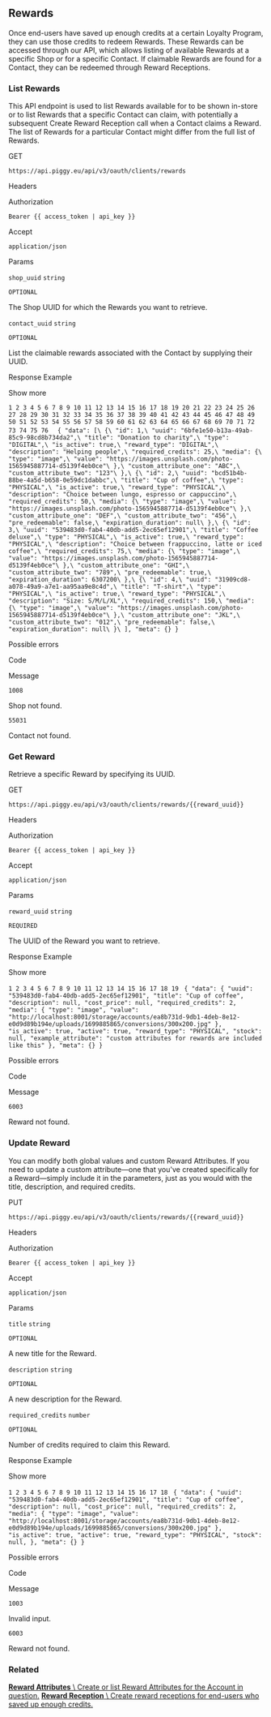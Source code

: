 ## Rewards

Once end-users have saved up enough credits at a certain Loyalty Program, they can use those credits to redeem Rewards. These Rewards can be accessed through our API, which allows listing of available Rewards at a specific Shop or for a specific Contact. If claimable Rewards are found for a Contact, they can be redeemed through Reward Receptions.

### List Rewards

This API endpoint is used to list Rewards available for to be shown in-store or to list Rewards that a specific Contact can claim, with potentially a subsequent Create Reward Reception call when a Contact claims a Reward. The list of Rewards for a particular Contact might differ from the full list of Rewards.

GET

`https://api.piggy.eu/api/v3/oauth/clients/rewards`

Headers

Authorization

`Bearer {{ access_token | api_key }}`

Accept

`application/json`

Params

`shop_uuid` `string`

`OPTIONAL`

The Shop UUID for which the Rewards you want to retrieve.

`contact_uuid` `string`

`OPTIONAL`

List the claimable rewards associated with the Contact by supplying their UUID.

Response Example

Show more

`1
2
3
4
5
6
7
8
9
10
11
12
13
14
15
16
17
18
19
20
21
22
23
24
25
26
27
28
29
30
31
32
33
34
35
36
37
38
39
40
41
42
43
44
45
46
47
48
49
50
51
52
53
54
55
56
57
58
59
60
61
62
63
64
65
66
67
68
69
70
71
72
73
74
75
76
` `
    {
    "data": [\
        {\
            "id": 1,\
            "uuid": "6bfe1e50-b13a-49ab-85c9-98cd8b734da2",\
            "title": "Donation to charity",\
            "type": "DIGITAL",\
            "is_active": true,\
            "reward_type": "DIGITAL",\
            "description": "Helping people",\
            "required_credits": 25,\
            "media": {\
                "type": "image",\
                "value": "https://images.unsplash.com/photo-1565945887714-d5139f4eb0ce"\
            },\
            "custom_attribute_one": "ABC",\
            "custom_attribute_two": "123"\
        },\
        {\
            "id": 2,\
            "uuid": "bcd51b4b-88be-4a5d-b658-0e59dc1dabbc",\
            "title": "Cup of coffee",\
            "type": "PHYSICAL",\
            "is_active": true,\
            "reward_type": "PHYSICAL",\
            "description": "Choice between lungo, espresso or cappuccino",\
            "required_credits": 50,\
            "media": {\
                "type": "image",\
                "value": "https://images.unsplash.com/photo-1565945887714-d5139f4eb0ce"\
            },\
            "custom_attribute_one": "DEF",\
            "custom_attribute_two": "456",\
            "pre_redeemable": false,\
            "expiration_duration": null\
        },\
        {\
            "id": 3,\
            "uuid": "539483d0-fab4-40db-add5-2ec65ef12901",\
            "title": "Coffee deluxe",\
            "type": "PHYSICAL",\
            "is_active": true,\
            "reward_type": "PHYSICAL",\
            "description": "Choice between frappuccino, latte or iced coffee",\
            "required_credits": 75,\
            "media": {\
                "type": "image",\
                "value": "https://images.unsplash.com/photo-1565945887714-d5139f4eb0ce"\
            },\
            "custom_attribute_one": "GHI",\
            "custom_attribute_two": "789",\
            "pre_redeemable": true,\
            "expiration_duration": 6307200\
        },\
        {\
            "id": 4,\
            "uuid": "31909cd8-a078-49a9-a7e1-aa95aa9e8c4d",\
            "title": "T-shirt",\
            "type": "PHYSICAL",\
            "is_active": true,\
            "reward_type": "PHYSICAL",\
            "description": "Size: S/M/L/XL",\
            "required_credits": 150,\
            "media": {\
                "type": "image",\
                "value": "https://images.unsplash.com/photo-1565945887714-d5139f4eb0ce"\
            },\
            "custom_attribute_one": "JKL",\
            "custom_attribute_two": "012",\
            "pre_redeemable": false,\
            "expiration_duration": null\
        }\
    ],
    "meta": {}
}`

Possible errors

Code

Message

`1008`

Shop not found.

`55031`

Contact not found.

### Get Reward

Retrieve a specific Reward by specifying its UUID.

GET

`https://api.piggy.eu/api/v3/oauth/clients/rewards/{{reward_uuid}}`

Headers

Authorization

`Bearer {{ access_token | api_key }}`

Accept

`application/json`

Params

`reward_uuid` `string`

`REQUIRED`

The UUID of the Reward you want to retrieve.

Response Example

Show more

`1
2
3
4
5
6
7
8
9
10
11
12
13
14
15
16
17
18
19
` `{
    "data": {
        "uuid": "539483d0-fab4-40db-add5-2ec65ef12901",
        "title": "Cup of coffee",
        "description": null,
        "cost_price": null,
        "required_credits": 2,
        "media": {
            "type": "image",
            "value": "http://localhost:8001/storage/accounts/ea8b731d-9db1-4deb-8e12-e0d9d89b194e/uploads/1699885865/conversions/300x200.jpg"
        },
        "is_active": true,
        "active": true,
        "reward_type": "PHYSICAL",
        "stock": null,
        "example_attribute": "custom attributes for rewards are included like this"
    },
    "meta": {}
}`

Possible errors

Code

Message

`6003`

Reward not found.

### Update Reward

You can modify both global values and custom Reward Attributes. If you need to update a custom attribute—one that you've created specifically for a Reward—simply include it in the parameters, just as you would with the title, description, and required credits.

PUT

`https://api.piggy.eu/api/v3/oauth/clients/rewards/{{reward_uuid}}`

Headers

Authorization

`Bearer {{ access_token | api_key }}`

Accept

`application/json`

Params

`title` `string`

`OPTIONAL`

A new title for the Reward.

`description` `string`

`OPTIONAL`

A new description for the Reward.

`required_credits` `number`

`OPTIONAL`

Number of credits required to claim this Reward.

Response Example

Show more

`1
2
3
4
5
6
7
8
9
10
11
12
13
14
15
16
17
18
` `{
    "data": {
        "uuid": "539483d0-fab4-40db-add5-2ec65ef12901",
        "title": "Cup of coffee",
        "description": null,
        "cost_price": null,
        "required_credits": 2,
        "media": {
            "type": "image",
            "value": "http://localhost:8001/storage/accounts/ea8b731d-9db1-4deb-8e12-e0d9d89b194e/uploads/1699885865/conversions/300x200.jpg"
        },
        "is_active": true,
        "active": true,
        "reward_type": "PHYSICAL",
        "stock": null,
    },
    "meta": {}
}`

Possible errors

Code

Message

`1003`

Invalid input.

`6003`

Reward not found.

### Related

[**Reward Attributes** \\
Create or list Reward Attributes for the Account in question.](https://docs.piggy.eu/v3/oauth/reward-attributes) [**Reward Reception** \\
Create reward receptions for end-users who saved up enough credits.](https://docs.piggy.eu/v3/oauth/reward-receptions)
